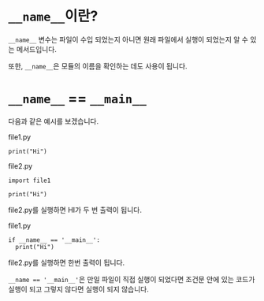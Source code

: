 # `__name__`이란?
`__name__` 변수는 파일이 수입 되었는지 아니면 원래 파일에서 실행이 되었는지 알 수 있는 메서드입니다.

또한, `__name__`은 모듈의 이름을 확인하는 데도 사용이 됩니다.

# `__name__` == `__main__`
다음과 같은 예시를 보겠습니다.

file1.py
```
print("Hi")
```

file2.py
```
import file1

print("Hi")
```

file2.py를 실행하면 HI가 두 번 출력이 됩니다.

file1.py
```
if __name__ == '__main__':
  print("Hi")
```

file2.py를 실행하면 한번 출력이 됩니다.

`__name == '__main__'`은 만일 파일이 직접 실행이 되었다면 조건문 안에 있는 코드가 실행이 되고 그렇지 않다면 실행이 되지 않습니다.
